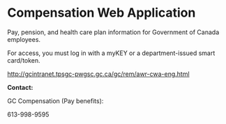 # Compensation Web Application #

Pay, pension, and health care plan information for Government of Canada employees.

For access, you must log in with a myKEY or a department-issued smart card/token.

http://gcintranet.tpsgc-pwgsc.gc.ca/gc/rem/awr-cwa-eng.html

**Contact:**

GC Compensation (Pay benefits):

613-998-9595
